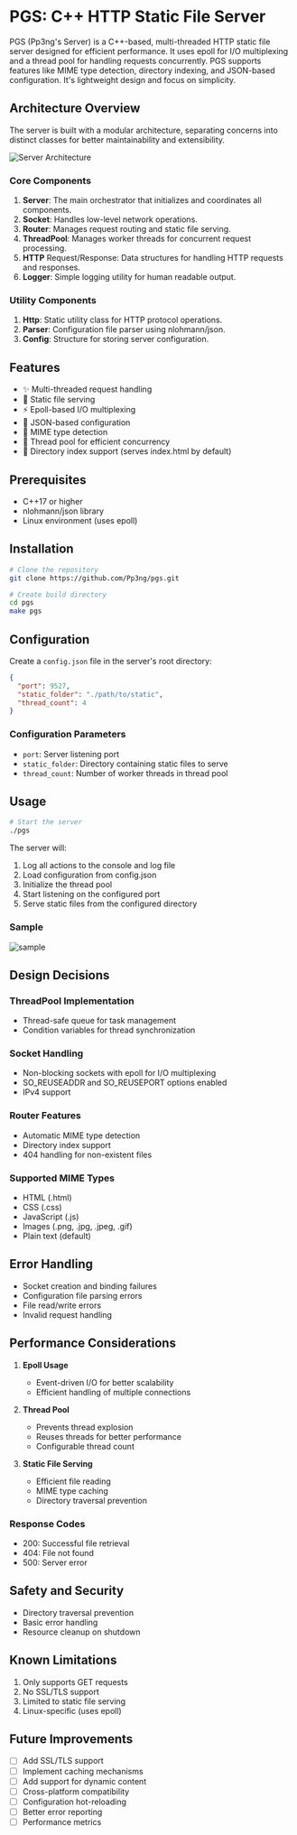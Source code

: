 # PGS: C++ HTTP Static File Server

PGS (Pp3ng's Server) is a C++-based, multi-threaded HTTP static file server designed for efficient performance. It uses epoll for I/O multiplexing and a thread pool for handling requests concurrently. PGS supports features like MIME type detection, directory indexing, and JSON-based configuration. It's lightweight design and focus on simplicity.

## Architecture Overview

The server is built with a modular architecture, separating concerns into distinct classes for better maintainability and extensibility.

![Server Architecture](diagram/server-architecture.png)

### Core Components

1. **Server**: The main orchestrator that initializes and coordinates all components.
2. **Socket**: Handles low-level network operations.
3. **Router**: Manages request routing and static file serving.
4. **ThreadPool**: Manages worker threads for concurrent request processing.
5. **HTTP** Request/Response: Data structures for handling HTTP requests and responses.
6. **Logger**: Simple logging utility for human readable output.

### Utility Components

1. **Http**: Static utility class for HTTP protocol operations.
2. **Parser**: Configuration file parser using nlohmann/json.
3. **Config**: Structure for storing server configuration.

## Features

- ✨ Multi-threaded request handling
- 📁 Static file serving
- ⚡ Epoll-based I/O multiplexing
- 🔧 JSON-based configuration
- 🎯 MIME type detection
- 🚀 Thread pool for efficient concurrency
- 📌 Directory index support (serves index.html by default)

## Prerequisites

- C++17 or higher
- nlohmann/json library
- Linux environment (uses epoll)

## Installation

```bash
# Clone the repository
git clone https://github.com/Pp3ng/pgs.git

# Create build directory
cd pgs
make pgs
```

## Configuration

Create a `config.json` file in the server's root directory:

```json
{
  "port": 9527,
  "static_folder": "./path/to/static",
  "thread_count": 4
}
```

### Configuration Parameters

- `port`: Server listening port
- `static_folder`: Directory containing static files to serve
- `thread_count`: Number of worker threads in thread pool

## Usage

```bash
# Start the server
./pgs
```

The server will:

1. Log all actions to the console and log file
2. Load configuration from config.json
3. Initialize the thread pool
4. Start listening on the configured port
5. Serve static files from the configured directory

### Sample

![sample](sample.png)

## Design Decisions

### ThreadPool Implementation

- Thread-safe queue for task management
- Condition variables for thread synchronization

### Socket Handling

- Non-blocking sockets with epoll for I/O multiplexing
- SO_REUSEADDR and SO_REUSEPORT options enabled
- IPv4 support

### Router Features

- Automatic MIME type detection
- Directory index support
- 404 handling for non-existent files

### Supported MIME Types

- HTML (.html)
- CSS (.css)
- JavaScript (.js)
- Images (.png, .jpg, .jpeg, .gif)
- Plain text (default)

## Error Handling

- Socket creation and binding failures
- Configuration file parsing errors
- File read/write errors
- Invalid request handling

## Performance Considerations

1. **Epoll Usage**

   - Event-driven I/O for better scalability
   - Efficient handling of multiple connections

2. **Thread Pool**

   - Prevents thread explosion
   - Reuses threads for better performance
   - Configurable thread count

3. **Static File Serving**
   - Efficient file reading
   - MIME type caching
   - Directory traversal prevention

### Response Codes

- 200: Successful file retrieval
- 404: File not found
- 500: Server error

## Safety and Security

- Directory traversal prevention
- Basic error handling
- Resource cleanup on shutdown

## Known Limitations

1. Only supports GET requests
2. No SSL/TLS support
3. Limited to static file serving
4. Linux-specific (uses epoll)

## Future Improvements

- [ ] Add SSL/TLS support
- [ ] Implement caching mechanisms
- [ ] Add support for dynamic content
- [ ] Cross-platform compatibility
- [ ] Configuration hot-reloading
- [ ] Better error reporting
- [ ] Performance metrics
